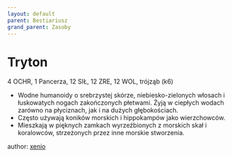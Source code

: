 ```yaml
---
layout: default
parent: Bestiariusz
grand_parent: Zasoby
---
```


# Tryton

4 OCHR, 1 Pancerza, 12 SIŁ, 12 ZRE, 12 WOL, trójząb (k6)

- Wodne humanoidy o srebrzystej skórze, niebiesko-zielonych włosach i łuskowatych nogach zakończonych płetwami. Żyją w ciepłych wodach zarówno na płyciznach, jak i na dużych głębokościach.
- Często używają koników morskich i hippokampów jako wierzchowców.
- Mieszkają w pięknych zamkach wyrzeźbionych z morskich skał i koralowców, strzeżonych przez inne morskie stworzenia.

author: [xenio](https://xenioinabottle.blogspot.com)

